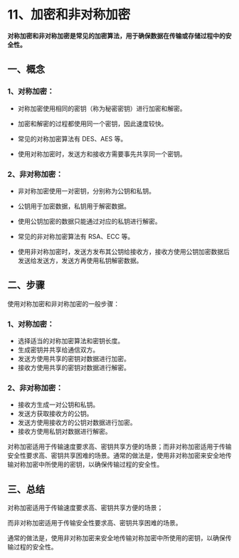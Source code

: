 # 11、加密和非对称加密

**对称加密和非对称加密是常见的加密算法，用于确保数据在传输或存储过程中的安全性。**

## 一、概念

### 1、对称加密：

- 对称加密使用相同的密钥（称为秘密密钥）进行加密和解密。

- 加密和解密的过程都使用同一个密钥，因此速度较快。

- 常见的对称加密算法有 DES、AES 等。

- 使用对称加密时，发送方和接收方需要事先共享同一个密钥。

### 2、非对称加密：

- 非对称加密使用一对密钥，分别称为公钥和私钥。

- 公钥用于加密数据，私钥用于解密数据。

- 使用公钥加密的数据只能通过对应的私钥进行解密。

- 常见的非对称加密算法有 RSA、ECC 等。

- 使用非对称加密时，发送方发布其公钥给接收方，接收方使用公钥加密数据后发送给发送方，发送方再使用私钥解密数据。

## 二、步骤

使用对称加密和非对称加密的一般步骤：

### 1、对称加密：

- 选择适当的对称加密算法和密钥长度。
- 生成密钥并共享给通信双方。
- 发送方使用共享的密钥对数据进行加密。
- 接收方使用共享的密钥对数据进行解密。

### 2、非对称加密：

- 接收方生成一对公钥和私钥。
- 发送方获取接收方的公钥。
- 发送方使用接收方的公钥对数据进行加密。
- 接收方使用私钥对数据进行解密。

对称加密适用于传输速度要求高、密钥共享方便的场景；而非对称加密适用于传输安全性要求高、密钥共享困难的场景。通常的做法是，使用非对称加密来安全地传输对称加密中所使用的密钥，以确保传输过程的安全性。

## 三、总结

对称加密适用于传输速度要求高、密钥共享方便的场景；

而非对称加密适用于传输安全性要求高、密钥共享困难的场景。

通常的做法是，使用非对称加密来安全地传输对称加密中所使用的密钥，以确保传输过程的安全性。
